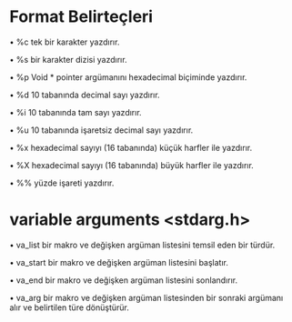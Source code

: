 # Format Belirteçleri

• %c tek bir karakter yazdırır.

• %s bir karakter dizisi yazdırır.

• %p Void * pointer argümanını hexadecimal biçiminde yazdırır.

• %d 10 tabanında decimal sayı yazdırır.

• %i 10 tabanında tam sayı yazdırır.

• %u 10 tabanında işaretsiz decimal sayı yazdırır.

• %x hexadecimal sayıyı (16 tabanında) küçük harfler ile yazdırır.

• %X hexadecimal sayıyı (16 tabanında) büyük harfler ile yazdırır.

• %% yüzde işareti yazdırır.

# variable arguments   <stdarg.h>

• va_list bir makro ve değişken argüman listesini temsil eden bir türdür.

• va_start bir makro ve değişken argüman listesini başlatır.

• va_end bir makro ve değişken argüman listesini sonlandırır.

• va_arg bir makro ve değişken argüman listesinden bir sonraki argümanı alır ve belirtilen türe dönüştürür.
